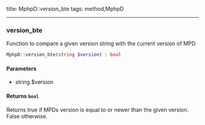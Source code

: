 title: MphpD::version_bte
tags: method,MphpD

---

<div class="method">
<h3 class="method-name">version_bte</h3>
<p>Function to compare a given version string with the current version of MPD<br></p>

```php
MphpD::version_bte(string $version) : bool
```

#### Parameters

*  string $version


#### Returns `bool`

Returns true if MPDs version is equal to or newer than the given version. False otherwise.


</div>